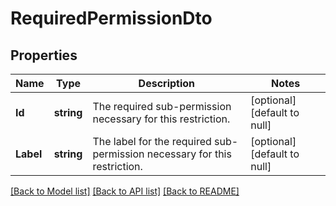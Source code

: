 # RequiredPermissionDto

## Properties
Name | Type | Description | Notes
------------ | ------------- | ------------- | -------------
**Id** | **string** | The required sub-permission necessary for this restriction. | [optional] [default to null]
**Label** | **string** | The label for the required sub-permission necessary for this restriction. | [optional] [default to null]

[[Back to Model list]](../README.md#documentation-for-models) [[Back to API list]](../README.md#documentation-for-api-endpoints) [[Back to README]](../README.md)

